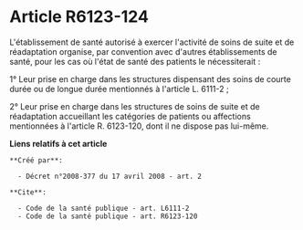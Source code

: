 # Article R6123-124

L'établissement de santé autorisé à exercer l'activité de soins de suite et de réadaptation organise, par convention avec
d'autres établissements de santé, pour les cas où l'état de santé des patients le nécessiterait : 

1° Leur prise en charge dans les structures dispensant des soins de courte durée ou de longue durée mentionnés à l'article L.
6111-2 ; 

2° Leur prise en charge dans les structures de soins de suite et de réadaptation accueillant les catégories de patients ou
affections mentionnées à l'article R. 6123-120, dont il ne dispose pas lui-même.

**Liens relatifs à cet article**

	**Créé par**:

	  - Décret n°2008-377 du 17 avril 2008 - art. 2

	**Cite**:

	  - Code de la santé publique - art. L6111-2
	  - Code de la santé publique - art. R6123-120
